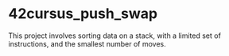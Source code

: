 # 42cursus_push_swap
This project involves sorting data on a stack, with a limited set of instructions, and the smallest number of moves.
